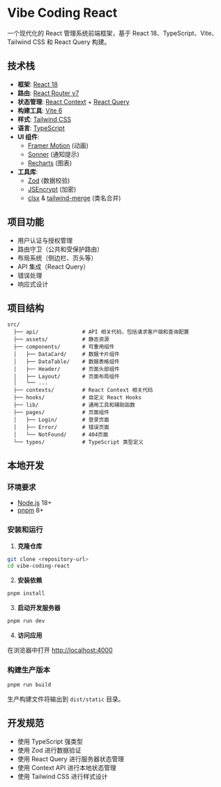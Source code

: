 # Vibe Coding React

一个现代化的 React 管理系统前端框架，基于 React 18、TypeScript、Vite、Tailwind CSS 和 React Query 构建。

## 技术栈

- **框架**: [React 18](https://reactjs.org/) 
- **路由**: [React Router v7](https://reactrouter.com/)
- **状态管理**: [React Context](https://reactjs.org/docs/context.html) + [React Query](https://tanstack.com/query/latest)
- **构建工具**: [Vite 6](https://vitejs.dev/)
- **样式**: [Tailwind CSS](https://tailwindcss.com/)
- **语言**: [TypeScript](https://www.typescriptlang.org/)
- **UI 组件**:
  - [Framer Motion](https://www.framer.com/motion/) (动画)
  - [Sonner](https://sonner.emilkowal.ski/) (通知提示)
  - [Recharts](https://recharts.org/) (图表)
- **工具库**:
  - [Zod](https://zod.dev/) (数据校验)
  - [JSEncrypt](https://github.com/travist/jsencrypt) (加密)
  - [clsx](https://github.com/lukeed/clsx) & [tailwind-merge](https://github.com/dcastil/tailwind-merge) (类名合并)

## 项目功能

- 用户认证与授权管理
- 路由守卫（公共和受保护路由）
- 布局系统（侧边栏、页头等）
- API 集成（React Query）
- 错误处理
- 响应式设计

## 项目结构

```
src/
  ├── api/              # API 相关代码，包括请求客户端和查询配置
  ├── assets/           # 静态资源
  ├── components/       # 可重用组件
  │   ├── DataCard/     # 数据卡片组件
  │   ├── DataTable/    # 数据表格组件
  │   ├── Header/       # 页面头部组件
  │   ├── Layout/       # 页面布局组件
  │   └── ...
  ├── contexts/         # React Context 相关代码
  ├── hooks/            # 自定义 React Hooks
  ├── lib/              # 通用工具和辅助函数
  ├── pages/            # 页面组件
  │   ├── Login/        # 登录页面
  │   ├── Error/        # 错误页面
  │   └── NotFound/     # 404页面
  └── types/            # TypeScript 类型定义
```

## 本地开发

### 环境要求

- [Node.js](https://nodejs.org/en) 18+ 
- [pnpm](https://pnpm.io/installation) 8+

### 安装和运行

1. **克隆仓库**

```sh
git clone <repository-url>
cd vibe-coding-react
```

2. **安装依赖**

```sh
pnpm install
```

3. **启动开发服务器**

```sh
pnpm run dev
```

4. **访问应用**

在浏览器中打开 [http://localhost:4000](http://localhost:4000)

### 构建生产版本

```sh
pnpm run build
```

生产构建文件将输出到 `dist/static` 目录。

## 开发规范

- 使用 TypeScript 强类型
- 使用 Zod 进行数据验证
- 使用 React Query 进行服务器状态管理
- 使用 Context API 进行本地状态管理
- 使用 Tailwind CSS 进行样式设计
